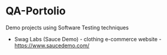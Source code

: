 # QA-Portolio
Demo projects using Software Testing techniques

- Swag Labs (Sauce Demo) - clothing e-commerce website - https://www.saucedemo.com/
